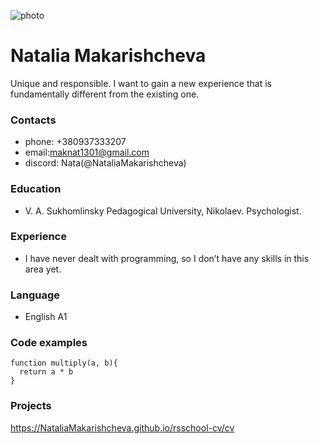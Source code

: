 ![photo](https://i.ibb.co/kDnFTP8/photo.jpg)
# Natalia Makarishcheva
Unique and responsible. I want to gain a new experience that is fundamentally different from the existing one.
### Contacts
+ phone: +380937333207
+ email:maknat1301@gmail.com
+ discord: Nata(@NataliaMakarishcheva)
### Education
+ V. A. Sukhomlinsky Pedagogical University, Nikolaev.
Psychologist.
### Experience
+ I have never dealt with programming, so I don’t have any skills in this area yet.
### Language
+ English A1
### Code examples
```
function multiply(a, b){
  return a * b  
}
```
### Projects
https://NataliaMakarishcheva.github.io/rsschool-cv/cv